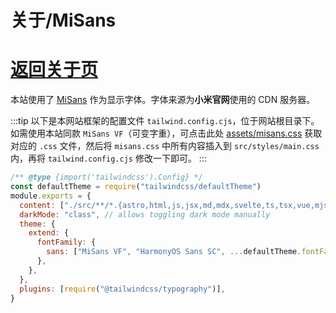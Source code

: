 # 关于/MiSans
# [返回关于页](/about/)
本站使用了 [MiSans](https://hyperos.mi.com/font) 作为显示字体。字体来源为**小米官网**使用的 CDN 服务器。

:::tip
以下是本网站框架的配置文件 `tailwind.config.cjs`，位于网站根目录下。\
如需使用本站同款 `MiSans VF`（可变字重），可点击此处 <a href="/assets/misans.css" target="_blank" rel="noopener noreferrer">assets/misans.css</a> 获取对应的 `.css` 文件，然后将 `misans.css` 中所有内容插入到 `src/styles/main.css` 内，再将 `tailwind.config.cjs` 修改一下即可。
:::

```js title="tailwind.config.cjs" {9}
/** @type {import('tailwindcss').Config} */
const defaultTheme = require("tailwindcss/defaultTheme")
module.exports = {
  content: ["./src/**/*.{astro,html,js,jsx,md,mdx,svelte,ts,tsx,vue,mjs}"],
  darkMode: "class", // allows toggling dark mode manually
  theme: {
    extend: {
      fontFamily: {
        sans: ["MiSans VF", "HarmonyOS Sans SC", ...defaultTheme.fontFamily.sans],
      },
    },
  },
  plugins: [require("@tailwindcss/typography")],
}
```